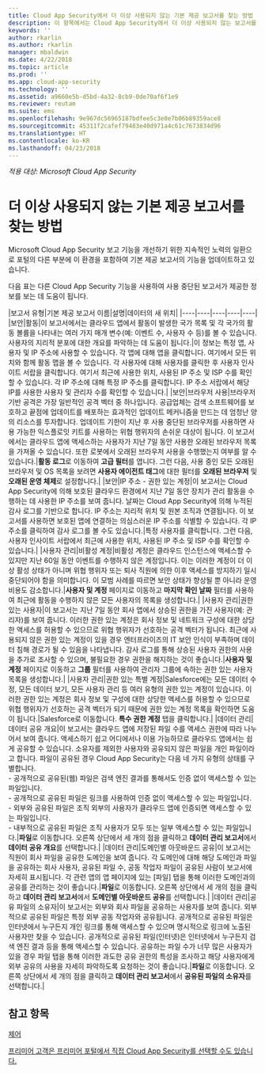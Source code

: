 ```yaml
---
title: Cloud App Security에서 더 이상 사용되지 않는 기본 제공 보고서를 찾는 방법 | Microsoft Docs
description: 이 항목에서는 Cloud App Security에서 더 이상 사용되지 않는 보고서를 생성하기 위한 지침을 제공합니다.
keywords: ''
author: rkarlin
ms.author: rkarlin
manager: mbaldwin
ms.date: 4/22/2018
ms.topic: article
ms.prod: ''
ms.app: cloud-app-security
ms.technology: ''
ms.assetid: a9660e5b-d5bd-4a32-8cb9-0de70af6f1e9
ms.reviewer: reutam
ms.suite: ems
ms.openlocfilehash: 9e967dc56965187bdfee5c3e0e7b06b89359ace8
ms.sourcegitcommit: 45311f2cafef79483e40d971a4c61c7673834d96
ms.translationtype: HT
ms.contentlocale: ko-KR
ms.lasthandoff: 04/23/2018
---
```

*적용 대상: Microsoft Cloud App Security*



# <a name="how-to-find-built-in-deprecating-reports"></a>더 이상 사용되지 않는 기본 제공 보고서를 찾는 방법


Microsoft Cloud App Security 보고 기능을 개선하기 위한 지속적인 노력의 일환으로 포털의 다른 부분에 이 환경을 포함하여 기본 제공 보고서의 기능을 업데이트하고 있습니다.

다음 표는 다른 Cloud App Security 기능을 사용하여 사용 중단된 보고서가 제공한 정보를 보는 데 도움이 됩니다.

|보고서 유형|기본 제공 보고서 이름|설명|데이터의 새 위치|
|----|----|----|----|----|
|보안|활동|이 보고서에서는 클라우드 앱에서 활동이 발생한 국가 목록 및 각 국가의 활동 볼륨을 나타내는 여러 가지 매개 변수(예: 이벤트 수, 사용자 수 등)를 볼 수 있습니다. 사용자의 지리적 분포에 대한 개요를 파악하는 데 도움이 됩니다.|이 정보는 특정 앱, 사용자 및 IP 주소에 사용할 수 있습니다. 각 앱에 대해 앱을 클릭합니다. 여기에서 모든 위치와 함께 활동 맵을 볼 수 있습니다. 각 사용자에 대해 사용자를 클릭한 후 사용자 인사이트 서랍을 클릭합니다. 여기서 최근에 사용한 위치, 사용된 IP 주소 및 ISP 수를 확인할 수 있습니다. 각 IP 주소에 대해 특정 IP 주소를 클릭합니다. IP 주소 서랍에서 해당 IP를 사용한 사용자 및 관리자 수를 확인할 수 있습니다.|
|보안|브라우저 사용|브라우저 기반 공격은 가장 일반적인 공격 벡터 중 하나입니다. 공급업체는 검색 소프트웨어를 보호하고 끝점에 업데이트를 배포하는 효과적인 업데이트 메커니즘을 만드는 데 엄청난 양의 리소스를 투자합니다. 업데이트 기한이 지난 후 사용 중단된 브라우저를 사용하면 사용 가능한 익스플로잇 키트를 사용하는 위협 행위자의 손쉬운 대상이 됩니다. 이 보고서에서는 클라우드 앱에 액세스하는 사용자가 지난 7일 동안 사용한 오래된 브라우저 목록을 가져올 수 있습니다. 또한 로봇에서 오래된 브라우저 사용을 수행했는지 여부를 알 수 있습니다.|**활동 로그**로 이동하여 **고급 필터**를 엽니다. 그런 다음, 사용 중인 모든 오래된 브라우저 및 OS 목록을 보려면 **사용자 에이전트 태그**에 대한 필터를 **오래된 브라우저** 및 **오래된 운영 체제**로 설정합니다.|
|보안|IP 주소 - 권한 있는 계정|이 보고서는 Cloud App Security에 의해 보호된 클라우드 환경에서 지난 7일 동안 장치가 관리 활동을 수행하는 데 사용한 IP 주소를 보여 줍니다. 날짜는 Cloud App Security에 의해 누적된 감사 로그를 기반으로 합니다. IP 주소는 지리적 위치 및 원본 조직과 연결됩니다. 이 보고서를 사용하면 보호된 앱에 연결하는 의심스러운 IP 주소를 식별할 수 있습니다. 각 IP 주소를 클릭하여 감사 로그를 볼 수도 있습니다.|특정 사용자를 클릭합니다. 그런 다음, 사용자 인사이트 서랍에서 최근에 사용한 위치, 사용된 IP 주소 및 ISP 수를 확인할 수 있습니다.|
|사용자 관리|비활성 계정|비활성 계정은 클라우드 인스턴스에 액세스할 수 있지만 지난 60일 동안 이벤트를 수행하지 않은 계정입니다. 이는 이러한 계정이 더 이상 활성 상태가 아니며 위협 행위자 또는 퇴사 직원에 의한 이후 액세스를 방지하기 일시 중단되어야 함을 의미합니다. 이 모범 사례를 따르면 보안 상태가 향상될 뿐 아니라 운영 비용도 감소합니다.|**사용자 및 계정** 페이지로 이동하고 **마지막 확인 날짜** 필터를 사용하여 최근에 활동을 수행하지 않은 모든 사용자의 목록을 생성합니다.|
|사용자 관리|권한 있는 사용자|이 보고서는 지난 7일 동안 회사 앱에서 상승된 권한을 가진 사용자(예: 관리자)를 보여 줍니다. 이러한 권한 있는 계정은 회사 정보 및 네트워크 구성에 대한 상당한 액세스를 허용할 수 있으므로 위협 행위자가 선호하는 공격 벡터가 됩니다. 최근에 사용되지 않은 권한 있는 계정이 있을 경우 엔터프라이즈의 IT 보안 인식이 부족하며 데이터 침해 경로가 될 수 있음을 나타냅니다. 감사 로그를 통해 상승된 사용자 권한의 사용을 추가로 조사할 수 있으며, 불필요한 경우 권한을 해지하는 것이 좋습니다.|**사용자 및 계정** 페이지로 이동하고 **그룹** 필터를 사용하여 관리자 그룹에 속하는 권한 있는 사용자 목록을 생성합니다.|
|사용자 관리|권한 있는 특별 계정|Salesforce에는 모든 데이터 수정, 모든 데이터 보기, 모든 사용자 관리 등 여러 유형의 권한 있는 계정이 있습니다. 이러한 권한 있는 계정은 회사 정보 및 구성에 대한 상당한 액세스를 허용할 수 있으므로 위협 행위자가 선호하는 공격 벡터가 되기 때문에 권한 있는 계정 목록을 확인하면 도움이 됩니다.|Salesforce로 이동합니다. **특수 권한 계정** 탭을 클릭합니다.|
|데이터 관리|데이터 공유 개요|이 보고서는 클라우드 앱에 저장된 파일 수를 액세스 권한에 따라 나누어서 보여 줍니다. 액세스하기 쉽고 어디에서나 이용 가능하므로 클라우드 앱에서는 쉽게 공유할 수 있습니다. 소유자를 제외한 사용자와 공유되지 않은 파일을 개인 파일이라고 합니다. 파일이 공유된 경우 Cloud App Security는 다음 네 가지 유형의 상태를 구별합니다. <br> - 공개적으로 공유된(웹) 파일은 검색 엔진 결과를 통해서도 인증 없이 액세스할 수 있는 파일입니다.<br> - 공개적으로 공유된 파일은 링크를 사용하여 인증 없이 액세스할 수 있는 파일입니다.<br> - 외부와 공유된 파일은 조직 외부의 사용자가 클라우드 앱에 인증되면 액세스할 수 있는 파일입니다.<br> - 내부적으로 공유된 파일은 조직 사용자가 모두 또는 일부 액세스할 수 있는 파일입니다.|**파일**로 이동합니다. 오른쪽 상단에서 세 개의 점을 클릭하고 **데이터 관리 보고서**에서 **데이터 공유 개요**를 선택합니다.|
|데이터 관리|도메인별 아웃바운드 공유|이 보고서는 직원이 회사 파일을 공유한 도메인을 보여 줍니다. 각 도메인에 대해 해당 도메인과 파일을 공유하는 회사 사용자, 공유된 파일 수, 공동 작업자 파일이 공유된 사람이 보고서에 자세히 표시됩니다. 각 관련 앱의 앱 페이지에 있는 [파일] 탭을 통해 이러한 도메인과의 공유를 관리하는 것이 좋습니다.|**파일**로 이동합니다. 오른쪽 상단에서 세 개의 점을 클릭하고 **데이터 관리 보고서**에서 **도메인별 아웃바운드 공유**를 선택합니다.|
|데이터 관리|공유 파일의 소유자|이 보고서는 외부와 회사 파일을 공유하는 사용자를 보여 줍니다. 외부적으로 공유된 파일은 특정 외부 공동 작업자와 공유됩니다. 공개적으로 공유된 파일은 인터넷에서 누구든지 개인 링크를 통해 액세스할 수 있으며 명시적으로 링크에 노출된 사용자만 찾을 수 있습니다. 공개적으로 공유된 파일(인터넷)은 인터넷에서 누구든지 검색 엔진 결과 등을 통해 액세스할 수 있습니다. 공유하는 파일 수가 너무 많은 사용자가 있을 경우 파일 탭을 통해 이러한 과도한 공유 권한의 특성을 조사하고 해당 사용자에게 외부 공유의 사용을 자세히 파악하도록 요청하는 것이 좋습니다.|**파일**로 이동합니다. 오른쪽 상단에서 세 개의 점을 클릭하고 **데이터 관리 보고서**에서 **공유된 파일의 소유자**를 선택합니다.|



  
## <a name="see-also"></a>참고 항목 
[제어](control.md)   

[프리미어 고객은 프리미어 포털에서 직접 Cloud App Security를 선택할 수도 있습니다.](https://premier.microsoft.com/)  
  
  